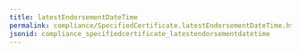 ```yaml
---
title: latestEndorsementDateTime
permalink: compliance/SpecifiedCertificate.latestEndorsementDateTime.html
jsonid: compliance_specifiedcertificate_latestendorsementdatetime
---
```

